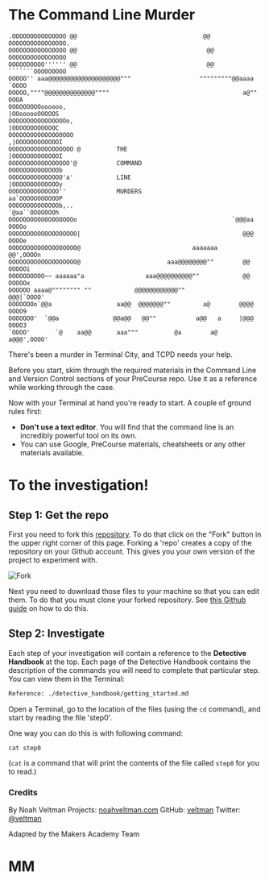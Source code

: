 The Command Line Murder
========================

    .OOOOOOOOOOOOOOO @@                                   @@ OOOOOOOOOOOOOOOO.
    OOOOOOOOOOOOOOOO @@                                    @@ OOOOOOOOOOOOOOOO
    OOOOOOOOOO'''''' @@                                    @@ ```````OOOOOOOOO
    OOOOO'' aaa@@@@@@@@@@@@@@@@@@@@"""                   """""""""@@aaaa `OOOO
    OOOOO,""""@@@@@@@@@@@@@@""""                                     a@"" OOOA
    OOOOOOOOOoooooo,                                            |OOoooooOOOOOS
    OOOOOOOOOOOOOOOOo,                                          |OOOOOOOOOOOOC
    OOOOOOOOOOOOOOOOOO                                         ,|OOOOOOOOOOOOI
    OOOOOOOOOOOOOOOOOO @          THE                          |OOOOOOOOOOOOOI
    OOOOOOOOOOOOOOOOO'@           COMMAND                      OOOOOOOOOOOOOOb
    OOOOOOOOOOOOOOO'a'            LINE                         |OOOOOOOOOOOOOy
    OOOOOOOOOOOOOO''              MURDERS                      aa`OOOOOOOOOOOP
    OOOOOOOOOOOOOOb,..                                          `@aa``OOOOOOOh
    OOOOOOOOOOOOOOOOOOo                                           `@@@aa OOOOo
    OOOOOOOOOOOOOOOOOOO|                                             @@@ OOOOe
    OOOOOOOOOOOOOOOOOOO@                               aaaaaaa       @@',OOOOn
    OOOOOOOOOOOOOOOOOOO@                        aaa@@@@@@@@""        @@ OOOOOi
    OOOOOOOOOO~~ aaaaaa"a                 aaa@@@@@@@@@@""            @@ OOOOOx
    OOOOOO aaaa@"""""""" ""            @@@@@@@@@@@@""               @@@|`OOOO'
    OOOOOOOo`@@a                  aa@@  @@@@@@@""         a@        @@@@ OOOO9
    OOOOOOO'  `@@a               @@a@@   @@""           a@@   a     |@@@ OOOO3
    `OOOO'       `@    aa@@       aaa"""          @a        a@     a@@@',OOOO'


There's been a murder in Terminal City, and TCPD needs your help.

Before you start, skim through the required materials in the Command Line and Version Control sections of your PreCourse repo. Use it as a reference while working through the case.

Now with your Terminal at hand you're ready to start. A couple of ground rules first:

- **Don't use a text editor**. You will find that the command line is an incredibly powerful tool on its own.
- You can use Google, PreCourse materials, cheatsheets or any other materials available.

# To the investigation!

## Step 1: Get the repo

First you need to fork this [repository](https://help.github.com/articles/github-glossary/#repository). To do that click on the "Fork" button in the upper right corner of this page. Forking a 'repo' creates a copy of the repository on your Github account. This gives you your own version of the project to experiment with.

![Fork](./img/fork_button.jpg)

Next you need to download those files to your machine so that you can edit them. To do that you must clone your forked repository. See [this Github guide](https://help.github.com/articles/cloning-a-repository/) on how to do this.

## Step 2: Investigate

Each step of your investigation will contain a reference to the **Detective Handbook** at the top. Each page of the Detective Handbook contains the description of the commands you will need to complete that particular step. You can view them in the Terminal:

```bash
Reference: ./detective_handbook/getting_started.md
```
Open a Terminal, go to the location of the files (using the `cd` command), and start by reading the file 'step0'.

One way you can do this is with following command:

    cat step0

(`cat` is a command that will print the contents of the file called `step0` for you to read.)

### Credits

By Noah Veltman
Projects: [noahveltman.com](http://noahveltman.com)
GitHub: [veltman](https://github.com/veltman)
Twitter: [@veltman](https://twitter.com/veltman)

Adapted by the Makers Academy Team
# MM
